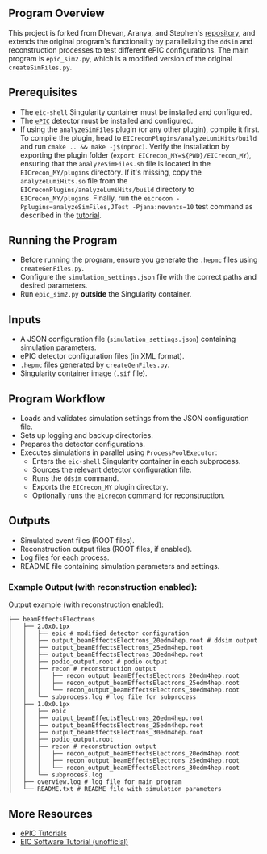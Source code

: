 ## Program Overview
This project is forked from Dhevan, Aranya, and Stephen's [repository](https://github.com/dhevang/Analysis_epic), and extends the original program's functionality by parallelizing the `ddsim` and reconstruction processes to test different ePIC configurations. The main program is `epic_sim2.py`, which is a modified version of the original `createSimFiles.py`.

## Prerequisites
- The `eic-shell` Singularity container must be installed and configured.
- The [`ePIC`](https://github.com/eic/epic) detector must be installed and configured.
- If using the `analyzeSimFiles` plugin (or any other plugin), compile it first. To compile the plugin, head to `EICreconPlugins/analyzeLumiHits/build` and run `cmake .. && make -j$(nproc)`. Verify the installation by exporting the plugin folder (`export EICrecon_MY=${PWD}/EICrecon_MY`), ensuring that the `analyzeSimFiles.sh` file is located in the `EICrecon_MY/plugins` directory. If it's missing, copy the `analyzeLumiHits.so` file from the `EICreconPlugins/analyzeLumiHits/build` directory to `EICrecon_MY/plugins`. Finally, run the `eicrecon -Pplugins=analyzeSimFiles,JTest -Pjana:nevents=10` test command as described in the [tutorial](https://eic.github.io/tutorial-jana2/).

## Running the Program
- Before running the program, ensure you generate the `.hepmc` files using `createGenFiles.py`.
- Configure the `simulation_settings.json` file with the correct paths and desired parameters.
- Run `epic_sim2.py` **outside** the Singularity container.

## Inputs
- A JSON configuration file (`simulation_settings.json`) containing simulation parameters.
- ePIC detector configuration files (in XML format).
- `.hepmc` files generated by `createGenFiles.py`.
- Singularity container image (`.sif` file).

## Program Workflow
- Loads and validates simulation settings from the JSON configuration file.
- Sets up logging and backup directories.
- Prepares the detector configurations.
- Executes simulations in parallel using `ProcessPoolExecutor`:
  - Enters the `eic-shell` Singularity container in each subprocess.
  - Sources the relevant detector configuration file.
  - Runs the `ddsim` command.
  - Exports the `EICrecon_MY` plugin directory.
  - Optionally runs the `eicrecon` command for reconstruction.

## Outputs
- Simulated event files (ROOT files).
- Reconstruction output files (ROOT files, if enabled).
- Log files for each process.
- README file containing simulation parameters and settings.

### Example Output (with reconstruction enabled):

Output example (with reconstruction enabled):
```
├── beamEffectsElectrons
│   ├── 2.0x0.1px
│   │   ├── epic # modified detector configuration
│   │   ├── output_beamEffectsElectrons_20edm4hep.root # ddsim output
│   │   ├── output_beamEffectsElectrons_25edm4hep.root
│   │   ├── output_beamEffectsElectrons_30edm4hep.root
│   │   ├── podio_output.root # podio output
│   │   ├── recon # reconstruction output
│   │   │   ├── recon_output_beamEffectsElectrons_20edm4hep.root
│   │   │   ├── recon_output_beamEffectsElectrons_25edm4hep.root
│   │   │   └── recon_output_beamEffectsElectrons_30edm4hep.root
│   │   └── subprocess.log # log file for subprocess
│   ├── 1.0x0.1px
│   │   ├── epic
│   │   ├── output_beamEffectsElectrons_20edm4hep.root
│   │   ├── output_beamEffectsElectrons_25edm4hep.root
│   │   ├── output_beamEffectsElectrons_30edm4hep.root
│   │   ├── podio_output.root
│   │   ├── recon # reconstruction output
│   │   │   ├── recon_output_beamEffectsElectrons_20edm4hep.root
│   │   │   ├── recon_output_beamEffectsElectrons_25edm4hep.root
│   │   │   └── recon_output_beamEffectsElectrons_30edm4hep.root
│   │   └── subprocess.log
│   ├── overview.log # log file for main program
│   └── README.txt # README file with simulation parameters 
```

## More Resources
- [ePIC Tutorials](https://eic.github.io/documentation/tutorials.html)
- [EIC Software Tutorial (unofficial)](https://github.com/JeffersonLab/eic-sftware-tutorial)